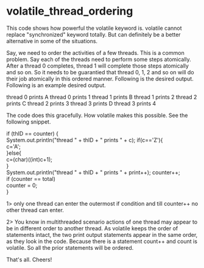 # volatile_thread_ordering
This code shows how powerful the volatile keyword is.
volatile cannot replace "synchronized" keyword totally. But can definitely be a better alternative in some of the situations.

Say, we need to order the activities of a few threads. This is a common problem. Say each of the threads need to perform some steps atomically. After a thread 0 completes, thread 1 will complete those steps atomically and so on. So it needs to be guarantied that thread 0, 1, 2 and so on will do their job atomically in this ordered manner. Following is the desired output. Following is an example desired output.

thread 0 prints A
thread 0 prints 1
thread 1 prints B
thread 1 prints 2
thread 2 prints C
thread 2 prints 3
thread 3 prints D
thread 3 prints 4


The code does this gracefully. How volatile makes this possible. See the following snippet.

if (thID == counter) {					
  System.out.println("thread " + thID + " prints " + c);
  if(c=='Z'){						
    c='A';					
  }else{						
    c=(char)((int)c+1);					
  }					
  System.out.println("thread " + thID + " prints " + print++);
  counter++;					
  if (counter == total)						
    counter = 0;				
}


1> only one thread can enter the outermost if condition and till counter++ no other thread can enter.

2> You know in multithreaded scenario actions of one thread may appear to be in different order to another thread. As volatile keeps the order of statements intact, the two print output statements appear in the same order, as they look in the code. Because there is a statement count++ and count is volatile. So all the prior statements will be ordered.

That's all. Cheers!
